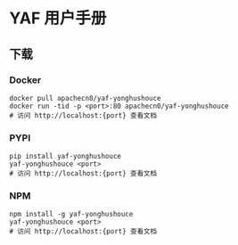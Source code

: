 # YAF 用户手册

## 下载

### Docker

```
docker pull apachecn0/yaf-yonghushouce
docker run -tid -p <port>:80 apachecn0/yaf-yonghushouce
# 访问 http://localhost:{port} 查看文档
```

### PYPI

```
pip install yaf-yonghushouce
yaf-yonghushouce <port>
# 访问 http://localhost:{port} 查看文档
```

### NPM

```
npm install -g yaf-yonghushouce
yaf-yonghushouce <port>
# 访问 http://localhost:{port} 查看文档
```